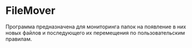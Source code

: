 # FileMover
Программа предназначена для мониторинга папок на появление в них новых файлов и последующего их перемещения по пользовательским правилам.
